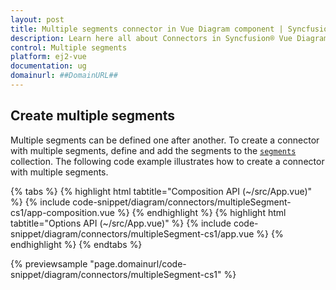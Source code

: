 ```yaml
---
layout: post
title: Multiple segments connector in Vue Diagram component | Syncfusion®
description: Learn here all about Connectors in Syncfusion® Vue Diagram component of Syncfusion Essential® JS 2 and more.
control: Multiple segments 
platform: ej2-vue
documentation: ug
domainurl: ##DomainURL##
---
```


## Create multiple segments

Multiple segments can be defined one after another. To create a connector with multiple segments, define and add the segments to the [`segments`](https://ej2.syncfusion.com/vue/documentation/api/diagram/segments/) collection. The following code example illustrates how to create a connector with multiple segments.

{% tabs %}
{% highlight html tabtitle="Composition API (~/src/App.vue)" %}
{% include code-snippet/diagram/connectors/multipleSegment-cs1/app-composition.vue %}
{% endhighlight %}
{% highlight html tabtitle="Options API (~/src/App.vue)" %}
{% include code-snippet/diagram/connectors/multipleSegment-cs1/app.vue %}
{% endhighlight %}
{% endtabs %}
        
{% previewsample "page.domainurl/code-snippet/diagram/connectors/multipleSegment-cs1" %}